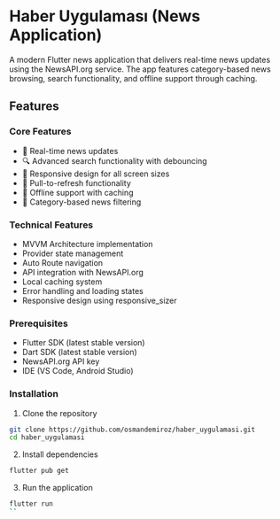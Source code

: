 # Haber Uygulaması (News Application)

A modern Flutter news application that delivers real-time news updates using the NewsAPI.org service. The app features category-based news browsing, search functionality, and offline support through caching.

## Features

### Core Features

- 📰 Real-time news updates
- 🔍 Advanced search functionality with debouncing
- 📱 Responsive design for all screen sizes
- 🔄 Pull-to-refresh functionality
- 💾 Offline support with caching
- 📂 Category-based news filtering

### Technical Features

- MVVM Architecture implementation
- Provider state management
- Auto Route navigation
- API integration with NewsAPI.org
- Local caching system
- Error handling and loading states
- Responsive design using responsive_sizer

### Prerequisites

- Flutter SDK (latest stable version)
- Dart SDK (latest stable version)
- NewsAPI.org API key
- IDE (VS Code, Android Studio)

### Installation

1. Clone the repository

```bash
git clone https://github.com/osmandemiroz/haber_uygulamasi.git
cd haber_uygulamasi
```

2. Install dependencies

```bash
flutter pub get
```

3. Run the application

```bash
flutter run
``
```
